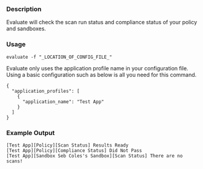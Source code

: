 ### Description
Evaluate will check the scan run status and compliance status of your policy and sandboxes.

### Usage
`evaluate -f "_LOCATION_OF_CONFIG_FILE_"`

Evaluate only uses the application profile name in your configuration file. Using a basic configuration such as below is all you need for this command.

```
{
  "application_profiles": [
    {
      "application_name": "Test App"
    }
  ]
}
```

### Example Output

```
[Test App][Policy][Scan Status] Results Ready
[Test App][Policy][Compliance Status] Did Not Pass
[Test App][Sandbox Seb Coles's Sandbox][Scan Status] There are no scans!
```